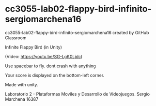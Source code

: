 # cc3055-lab02-flappy-bird-infinito-sergiomarchena16
cc3055-lab02-flappy-bird-infinito-sergiomarchena16 created by GitHub Classroom


Infinite Flappy Bird (in Unity)

(Video: https://youtu.be/SG-LgK0Ljdc)



Use spacebar to fly. dont crash with anything

Your score is displayed on the bottom-left corner.

Made with unity. 

Laboratorio 2 - Plataformas Moviles y Desarrollo de Videojuegos.
Sergio Marchena 16387
